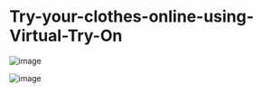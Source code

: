 # Try-your-clothes-online-using-Virtual-Try-On
![image](https://github.com/user-attachments/assets/7253d1c0-b4f7-429b-967d-c90ce3da0953)

![image](https://github.com/user-attachments/assets/add8865e-d1d2-4d8a-8f23-0d2d3954a1cf)
